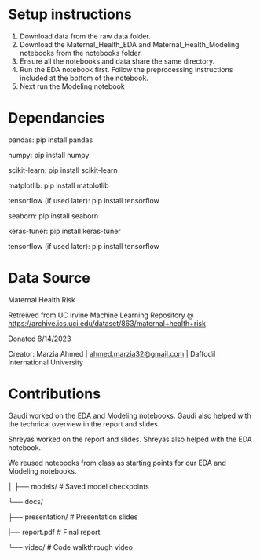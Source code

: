 # Setup instructions
1. Download data from the raw data folder.
2. Download the Maternal_Health_EDA and Maternal_Health_Modeling notebooks from the notebooks folder.
3. Ensure all the notebooks and data share the same directory.
4. Run the EDA notebook first. Follow the preprocessing instructions included at the bottom of the notebook.
5. Next run the Modeling notebook


# Dependancies

pandas: pip install pandas

numpy: pip install numpy

scikit-learn: pip install scikit-learn

matplotlib: pip install matplotlib

tensorflow (if used later): pip install tensorflow

seaborn: pip install seaborn

keras-tuner: pip install keras-tuner

tensorflow (if used later): pip install tensorflow

# Data Source

Maternal Health Risk

Retreived from UC Irvine Machine Learning Repository @ https://archive.ics.uci.edu/dataset/863/maternal+health+risk

Donated 8/14/2023

Creator: Marzia Ahmed | ahmed.marzia32@gmail.com | Daffodil International University

# Contributions

Gaudi worked on the EDA and Modeling notebooks. Gaudi also helped with the technical overview in the report and slides.

Shreyas worked on the report and slides. Shreyas also helped with the EDA notebook.

We reused notebooks from class as starting points for our EDA and Modeling notebooks.




│ ├── models/ # Saved model checkpoints



└── docs/

  ├── presentation/ # Presentation slides
  
  |── report.pdf # Final report
  
  └── video/ # Code walkthrough video
